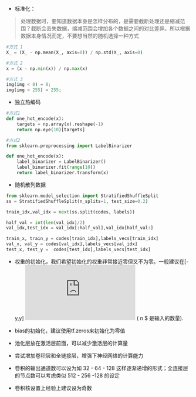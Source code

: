 - 标准化：
> 处理数据时，要知道数据本身是怎样分布的，是需要截断处理还是缩减范围？截断会丢失数据，缩减范围会增加各个数据之间的对比差异。所以根据数据本身情况而定，不要想当然的随机选择一种方式
```py
#方式 1
X_ = (X_ - np.mean(X_, axis=0)) / np.std(X_, axis=0)

#方式 2
x = (x - np.min(x)) / np.max(x)

#方式 3
img(img < 0) = 0;
img(img > 255) = 255;

```

- 独立热编码
```py
#方式1
def one_hot_encode(x):
    targets = np.array(x).reshape(-1)
    return np.eye(10)[targets]

#方式2
from sklearn.preprocessing import LabelBinarizer 

def one_hot_encode(x):
    label_binarizer = LabelBinarizer() 
    label_binarizer.fit(range(10))
    return label_binarizer.transform(x)
```

- 随机散列数据
```py
from sklearn.model_selection import StratifiedShuffleSplit
ss = StratifiedShuffleSplit(n_splits=1, test_size=0.2)

train_idx,val_idx = next(ss.split(codes, labels))

half_val = int(len(val_idx)/2)
val_idx,test_idx = val_idx[:half_val],val_idx[half_val:]

train_x, train_y = codes[train_idx],labels_vecs[train_idx]
val_x, val_y = codes[val_idx],labels_vecs[val_idx]
test_x, test_y =  codes[test_idx],labels_vecs[test_idx]

```

- 权重的初始化，我们希望初始化的权重非常接近零但又不为零。一般建议在[-y,y]   ![image](http://latex.codecogs.com/gif.latex?%24%20y%3D1/%5Csqrt%7Bn%7D%20%24) $($ n $ 是输入的数量).

- bias的初始化，建议使用tf.zeros来初始化为零值
- 池化层放在激活层前面，可以减少激活层的计算量
- 尝试增加卷积层和全链接层，增强下神经网络的计算能力
- 卷积的输出通道数可以设为如 32 - 64 - 128 这样逐渐递增的形式；全连接层的节点数可以考虑类似 512 - 256 -128 的设定
- 卷积核设置上经验上建议设为奇数
